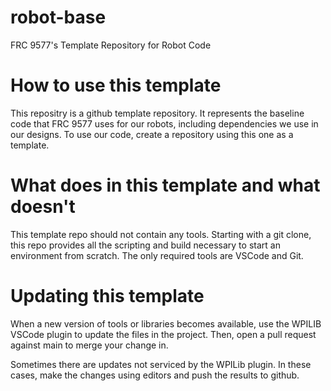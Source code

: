 # robot-base
FRC 9577's Template Repository for Robot Code

# How to use this template
This repositry is a github template repository. It represents the baseline code that FRC 9577 uses for our robots, including dependencies we use in our designs. To use our code, create a repository using this one as a template.

# What does in this template and what doesn't
This template repo should not contain any tools. Starting with a git clone, this repo provides all the scripting and build necessary to start an environment from scratch. The only required tools are VSCode and Git.

# Updating this template
When a new version of tools or libraries becomes available, use the WPILIB VSCode plugin to update the files in the project. Then, open a pull request against main to merge your change in.

Sometimes there are updates not serviced by the WPILib plugin. In these cases, make the changes using editors and push the results to github.
